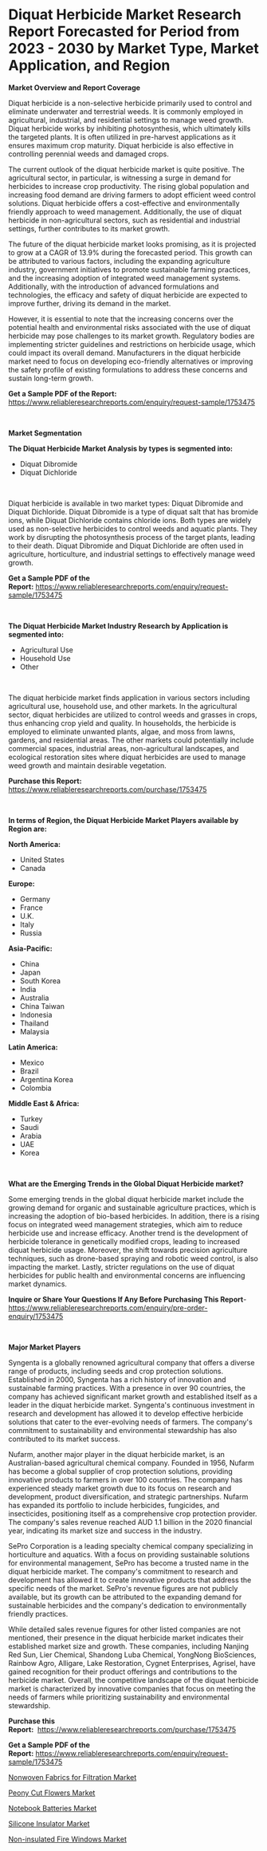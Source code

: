 <p><h1>Diquat Herbicide Market Research Report Forecasted for Period from 2023 -  2030 by Market Type, Market Application, and Region</h1></p><p><strong>Market Overview and Report Coverage</strong></p>
<p><p>Diquat herbicide is a non-selective herbicide primarily used to control and eliminate underwater and terrestrial weeds. It is commonly employed in agricultural, industrial, and residential settings to manage weed growth. Diquat herbicide works by inhibiting photosynthesis, which ultimately kills the targeted plants. It is often utilized in pre-harvest applications as it ensures maximum crop maturity. Diquat herbicide is also effective in controlling perennial weeds and damaged crops.</p><p>The current outlook of the diquat herbicide market is quite positive. The agricultural sector, in particular, is witnessing a surge in demand for herbicides to increase crop productivity. The rising global population and increasing food demand are driving farmers to adopt efficient weed control solutions. Diquat herbicide offers a cost-effective and environmentally friendly approach to weed management. Additionally, the use of diquat herbicide in non-agricultural sectors, such as residential and industrial settings, further contributes to its market growth.</p><p>The future of the diquat herbicide market looks promising, as it is projected to grow at a CAGR of 13.9% during the forecasted period. This growth can be attributed to various factors, including the expanding agriculture industry, government initiatives to promote sustainable farming practices, and the increasing adoption of integrated weed management systems. Additionally, with the introduction of advanced formulations and technologies, the efficacy and safety of diquat herbicide are expected to improve further, driving its demand in the market.</p><p>However, it is essential to note that the increasing concerns over the potential health and environmental risks associated with the use of diquat herbicide may pose challenges to its market growth. Regulatory bodies are implementing stricter guidelines and restrictions on herbicide usage, which could impact its overall demand. Manufacturers in the diquat herbicide market need to focus on developing eco-friendly alternatives or improving the safety profile of existing formulations to address these concerns and sustain long-term growth.</p></p>
<p><strong>Get a Sample PDF of the Report:</strong> <a href="https://www.reliableresearchreports.com/enquiry/request-sample/1753475">https://www.reliableresearchreports.com/enquiry/request-sample/1753475</a></p>
<p>&nbsp;</p>
<p><strong>Market Segmentation</strong></p>
<p><strong>The Diquat Herbicide Market Analysis by types is segmented into:</strong></p>
<p><ul><li>Diquat Dibromide</li><li>Diquat Dichloride</li></ul></p>
<p>&nbsp;</p>
<p><p>Diquat herbicide is available in two market types: Diquat Dibromide and Diquat Dichloride. Diquat Dibromide is a type of diquat salt that has bromide ions, while Diquat Dichloride contains chloride ions. Both types are widely used as non-selective herbicides to control weeds and aquatic plants. They work by disrupting the photosynthesis process of the target plants, leading to their death. Diquat Dibromide and Diquat Dichloride are often used in agriculture, horticulture, and industrial settings to effectively manage weed growth.</p></p>
<p><strong>Get a Sample PDF of the Report:</strong>&nbsp;<a href="https://www.reliableresearchreports.com/enquiry/request-sample/1753475">https://www.reliableresearchreports.com/enquiry/request-sample/1753475</a></p>
<p>&nbsp;</p>
<p><strong>The Diquat Herbicide Market Industry Research by Application is segmented into:</strong></p>
<p><ul><li>Agricultural Use</li><li>Household Use</li><li>Other</li></ul></p>
<p>&nbsp;</p>
<p><p>The diquat herbicide market finds application in various sectors including agricultural use, household use, and other markets. In the agricultural sector, diquat herbicides are utilized to control weeds and grasses in crops, thus enhancing crop yield and quality. In households, the herbicide is employed to eliminate unwanted plants, algae, and moss from lawns, gardens, and residential areas. The other markets could potentially include commercial spaces, industrial areas, non-agricultural landscapes, and ecological restoration sites where diquat herbicides are used to manage weed growth and maintain desirable vegetation.</p></p>
<p><strong>Purchase this Report:</strong>&nbsp; <a href="https://www.reliableresearchreports.com/purchase/1753475">https://www.reliableresearchreports.com/purchase/1753475</a></p>
<p>&nbsp;</p>
<p><strong>In terms of Region, the Diquat Herbicide Market Players available by Region are:</strong></p>
<p>
    <p> <strong> North America: </strong>
        <ul>
            <li>United States</li>
            <li>Canada</li>
        </ul>
        </p> 
    <p> <strong> Europe: </strong>
        <ul>
            <li>Germany</li>
            <li>France</li>
            <li>U.K.</li>
            <li>Italy</li>
            <li>Russia</li>
        </ul>
        </p> 
    <p> <strong> Asia-Pacific: </strong>
        <ul>
            <li>China</li>
            <li>Japan</li>
            <li>South Korea</li>
            <li>India</li>
            <li>Australia</li>
            <li>China Taiwan</li>
            <li>Indonesia</li>
            <li>Thailand</li>
            <li>Malaysia</li>
        </ul>
        </p> 
    <p> <strong> Latin America: </strong>
        <ul>
            <li>Mexico</li>
            <li>Brazil</li>
            <li>Argentina Korea</li>
            <li>Colombia</li>
        </ul>
        </p> 
    <p> <strong> Middle East & Africa: </strong>
        <ul>
            <li>Turkey</li>
            <li>Saudi</li>
            <li>Arabia</li>
            <li>UAE</li>
            <li>Korea</li>
        </ul>
    </p>
    </p>
<p>&nbsp;</p>
<p><strong>What are the Emerging Trends in the Global Diquat Herbicide market?</strong></p>
<p><p>Some emerging trends in the global diquat herbicide market include the growing demand for organic and sustainable agriculture practices, which is increasing the adoption of bio-based herbicides. In addition, there is a rising focus on integrated weed management strategies, which aim to reduce herbicide use and increase efficacy. Another trend is the development of herbicide tolerance in genetically modified crops, leading to increased diquat herbicide usage. Moreover, the shift towards precision agriculture techniques, such as drone-based spraying and robotic weed control, is also impacting the market. Lastly, stricter regulations on the use of diquat herbicides for public health and environmental concerns are influencing market dynamics.</p></p>
<p><strong>Inquire or Share Your Questions If Any Before Purchasing This Report</strong>- <a href="https://www.reliableresearchreports.com/enquiry/pre-order-enquiry/1753475">https://www.reliableresearchreports.com/enquiry/pre-order-enquiry/1753475</a></p>
<p>&nbsp;</p>
<p><strong>Major Market Players</strong></p>
<p><p>Syngenta is a globally renowned agricultural company that offers a diverse range of products, including seeds and crop protection solutions. Established in 2000, Syngenta has a rich history of innovation and sustainable farming practices. With a presence in over 90 countries, the company has achieved significant market growth and established itself as a leader in the diquat herbicide market. Syngenta's continuous investment in research and development has allowed it to develop effective herbicide solutions that cater to the ever-evolving needs of farmers. The company's commitment to sustainability and environmental stewardship has also contributed to its market success.</p><p>Nufarm, another major player in the diquat herbicide market, is an Australian-based agricultural chemical company. Founded in 1956, Nufarm has become a global supplier of crop protection solutions, providing innovative products to farmers in over 100 countries. The company has experienced steady market growth due to its focus on research and development, product diversification, and strategic partnerships. Nufarm has expanded its portfolio to include herbicides, fungicides, and insecticides, positioning itself as a comprehensive crop protection provider. The company's sales revenue reached AUD 1.1 billion in the 2020 financial year, indicating its market size and success in the industry.</p><p>SePro Corporation is a leading specialty chemical company specializing in horticulture and aquatics. With a focus on providing sustainable solutions for environmental management, SePro has become a trusted name in the diquat herbicide market. The company's commitment to research and development has allowed it to create innovative products that address the specific needs of the market. SePro's revenue figures are not publicly available, but its growth can be attributed to the expanding demand for sustainable herbicides and the company's dedication to environmentally friendly practices.</p><p>While detailed sales revenue figures for other listed companies are not mentioned, their presence in the diquat herbicide market indicates their established market size and growth. These companies, including Nanjing Red Sun, Lier Chemical, Shandong Luba Chemical, YongNong BioSciences, Rainbow Agro, Alligare, Lake Restoration, Cygnet Enterprises, Agrisel, have gained recognition for their product offerings and contributions to the herbicide market. Overall, the competitive landscape of the diquat herbicide market is characterized by innovative companies that focus on meeting the needs of farmers while prioritizing sustainability and environmental stewardship.</p></p>
<p><strong>Purchase this Report:</strong>&nbsp;&nbsp;<a href="https://www.reliableresearchreports.com/purchase/1753475">https://www.reliableresearchreports.com/purchase/1753475</a></p>
<p></p>
<p><strong>Get a Sample PDF of the Report:</strong>&nbsp;<a href="https://www.reliableresearchreports.com/enquiry/request-sample/1753475">https://www.reliableresearchreports.com/enquiry/request-sample/1753475</a></p>
<p><p><a href="https://medium.com/@akshatsharma12/nonwoven-fabrics-for-filtration-market-analysis-and-sze-forecasted-for-period-from-2023-to-2030-54f0d2bc3c07">Nonwoven Fabrics for Filtration Market</a></p><p><a href="https://github.com/ashepherd82/Market-Research-Report-List-1/blob/main/peony-cut-flowers-market.md">Peony Cut Flowers Market</a></p><p><a href="https://www.linkedin.com/pulse/notebook-batteries-market-share-amp-new-trends-analysis-tnc2e/">Notebook Batteries Market</a></p><p><a href="https://www.linkedin.com/pulse/silicone-insulator-market-size-share-global-analysis-fh1we/">Silicone Insulator Market</a></p><p><a href="https://medium.com/@v25590012/non-insulated-fire-windows-market-insights-into-market-cagr-market-trends-and-growth-strategies-e78a63d36170">Non-insulated Fire Windows Market</a></p></p>